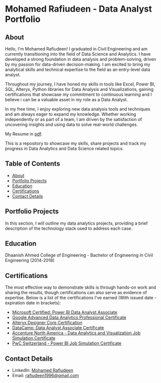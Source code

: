 # Mohamed Rafiudeen - Data Analyst Portfolio
## About
Hello, I'm Mohamed Rafiudeen! I graduated in Civil Engineering and am currently transitioning into the field of Data Science and Analytics. I have developed a strong foundation in data analysis and problem-solving, driven by my passion for data-driven decision-making. I am excited to bring my analytical skills and technical expertise to the field as an entry-level data analyst.

Throughout my journey, I have honed my skills in tools like Excel, Power BI, SQL, Alteryx, Python libraries for Data Analysis and Visualizations, gaining certifications that showcase my commitment to continuous learning and I believe i can be a valuable asset in my role as a Data Analyst.

In my free time, I enjoy exploring new data analysis tools and techniques and am always eager to expand my knowledge. Whether working independently or as part of a team, I am driven by the satisfaction of uncovering insights and using data to solve real-world challenges.

My Resume in [pdf](https://github.com/mdrafi-m/Data_Analysis_Portfolio/blob/main/Rafi_resume.pdf).

This is a repository to showcase my skills, share projects and track my progress in Data Analytics and Data Science related topics.

## Table of Contents
- [About](https://github.com/mdrafi-m/Data_Analysis_Portfolio/blob/main/README.md#about)
- [Portfolio Projects](https://github.com/mdrafi-m/Data_Analysis_Portfolio/blob/main/README.md#portfolio-projects)
- [Education](https://github.com/mdrafi-m/Data_Analysis_Portfolio/blob/main/README.md#education)
- [Certifications](https://github.com/mdrafi-m/Data_Analysis_Portfolio/blob/main/README.md#certifications)
- [Contact Details](https://github.com/mdrafi-m/Data_Analysis_Portfolio/blob/main/README.md#contact-details)
## Portfolio Projects
In this section, I will outline my data analytics projects, providing a brief description of the technology stack used to address each case.

## Education
Dhaanish Ahmed College of Engineering - Bachelor of Engineering in Civil Engineering (2014-2018)

## Certifications
The most effective way to demonstrate skills is through hands-on work and sharing the results, though certifications can also serve as evidence of expertise. Below is a list of the certifications I've earned (With issued date - expiration date in brackets):

- [Microsoft Certified: Power BI Data Analyst Associate](https://learn.microsoft.com/en-gb/users/mohamedrafiudeen-2856/credentials/901f3838bee9af7a?ref=https%3A%2F%2Fwww.linkedin.com%2F)
- [Google Advanced Data Analytics Professional Certificate](https://www.coursera.org/account/accomplishments/specialization/UKENC6JEPRD9)
- [Alteryx Designer Core Certification](https://community.alteryx.com/t5/user/viewprofilepage/user-id/621878)
- [DataCamp: Data Analyst Associate Certificate](https://www.datacamp.com/certificate/DAA0014161750713)
- [Accenture North America - Data Analytics and Visualization Job Simulation Certificate](https://forage-uploads-prod.s3.amazonaws.com/completion-certificates/Accenture%20North%20America/hzmoNKtzvAzXsEqx8_Accenture%20North%20America_x5yMwMg6Re4fcmq4c_1726756976416_completion_certificate.pdf)
- [PwC Switzerland - Power BI Job Simulation Certificate](https://forage-uploads-prod.s3.amazonaws.com/completion-certificates/PwC%20Switzerland/a87GpgE6tiku7q3gu_PwC%20Switzerland_x5yMwMg6Re4fcmq4c_1727503275286_completion_certificate.pdf)


## Contact Details
- LinkedIn: [Mohamed Rafiudeen](https://www.linkedin.com/in/mohamed-rafiudeen-data/)
- Email: rafiudeen1996@gmail.com
